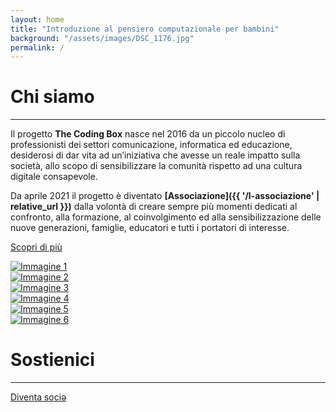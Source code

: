 ```yaml
---
layout: home
title: "Introduzione al pensiero computazionale per bambini"
background: "/assets/images/DSC_1176.jpg"
permalink: /
---
```


# Chi siamo

<hr class="green-divider">

Il progetto **The Coding Box** nasce nel 2016 da un piccolo nucleo di professionisti dei settori comunicazione, informatica ed educazione, desiderosi di dar vita ad un’iniziativa che avesse un reale impatto sulla società, allo scopo di sensibilizzare la comunità rispetto ad una cultura digitale consapevole.

Da aprile 2021 il progetto è diventato **[Associazione]({{ '/l-associazione' | relative_url }})** dalla volontà di creare sempre più momenti dedicati al confronto, alla formazione, al coinvolgimento ed alla sensibilizzazione delle nuove generazioni, famiglie, educatori e tutti i portatori di interesse.

<a href="{{ '/' | relative_url }}" class="btn-custom">Scopri di più</a>

<div class="image-grid">
    <div class="image-item">
        <a href="{{ '/assets/images/slideshow/1.jpg' | relative_url }}" data-lightbox="gallery" data-title="Immagine 1">
            <img src="{{ '/assets/images/slideshow/1.jpg' | relative_url }}" alt="Immagine 1">
        </a>
    </div>
    <div class="image-item">
        <a href="{{ '/assets/images/slideshow/2.jpg' | relative_url }}" data-lightbox="gallery" data-title="Immagine 2">
            <img src="{{ '/assets/images/slideshow/2.jpg' | relative_url }}" alt="Immagine 2">
        </a>
    </div>
    <div class="image-item">
        <a href="{{ '/assets/images/slideshow/3.jpg' | relative_url }}" data-lightbox="gallery" data-title="Immagine 3">
            <img src="{{ '/assets/images/slideshow/3.jpg' | relative_url }}" alt="Immagine 3">
        </a>
    </div>
    <div class="image-item">
        <a href="{{ '/assets/images/slideshow/4.png' | relative_url }}" data-lightbox="gallery" data-title="Immagine 4">
            <img src="{{ '/assets/images/slideshow/4.png' | relative_url }}" alt="Immagine 4">
        </a>
    </div>
    <div class="image-item">
        <a href="{{ '/assets/images/slideshow/5.jpg' | relative_url }}" data-lightbox="gallery" data-title="Immagine 5">
            <img src="{{ '/assets/images/slideshow/5.jpg' | relative_url }}" alt="Immagine 5">
        </a>
    </div>
    <div class="image-item">
        <a href="{{ '/assets/images/slideshow/6.jpg' | relative_url }}" data-lightbox="gallery" data-title="Immagine 6">
            <img src="{{ '/assets/images/slideshow/6.jpg' | relative_url }}" alt="Immagine 6">
        </a>
    </div>
</div>

# Sostienici

<hr class="green-divider">

<a href="{{ '/sostienici/' | relative_url }}" class="btn-custom">Diventa sociə</a>
